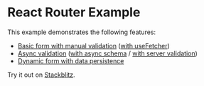 # React Router Example

This example demonstrates the following features:

- [Basic form with manual validation](./app/routes/login.tsx) ([with useFetcher](./app/routes/login-fetcher.tsx))
- [Async validation](./app/routes/signup.tsx) ([with async schema](./app/routes/signup-async-schema.tsx) / [with server validation](./app/routes/signup-server-validation.tsx))
- [Dynamic form with data persistence](./app/routes/todos.tsx)

Try it out on [Stackblitz](https://stackblitz.com/github/edmundhung/conform/tree/main/examples/react-router).